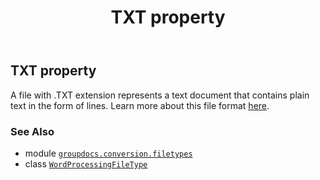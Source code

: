 ﻿---
title: TXT property
second_title: GroupDocs.Conversion for Python via .NET API References
description: 
type: docs
weight: 180
url: /python-net/groupdocs.conversion.filetypes/wordprocessingfiletype/txt/
is_root: false
---

## TXT property


A file with .TXT extension represents a text document that contains plain text in the form of lines. 
Learn more about this file format [here](https://wiki.fileformat.com/word-processing/txt).

### See Also
* module [`groupdocs.conversion.filetypes`](../../)
* class [`WordProcessingFileType`](/conversion/python-net/groupdocs.conversion.filetypes/wordprocessingfiletype)
